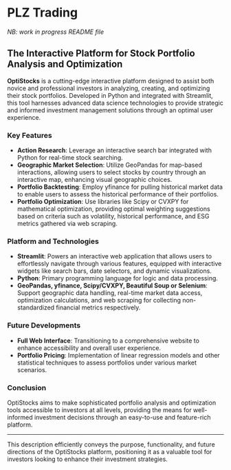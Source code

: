 # PLZ Trading

*NB: work in progress README file*

## The Interactive Platform for Stock Portfolio Analysis and Optimization

**OptiStocks** is a cutting-edge interactive platform designed to assist both novice and professional investors in analyzing, creating, and optimizing their stock portfolios. Developed in Python and integrated with Streamlit, this tool harnesses advanced data science technologies to provide strategic and informed investment management solutions through an optimal user experience.

### Key Features
- **Action Research**: Leverage an interactive search bar integrated with Python for real-time stock searching.
- **Geographic Market Selection**: Utilize GeoPandas for map-based interactions, allowing users to select stocks by country through an interactive map, enhancing visual geographic choices.
- **Portfolio Backtesting**: Employ yfinance for pulling historical market data to enable users to assess the historical performance of their portfolios.
- **Portfolio Optimization**: Use libraries like Scipy or CVXPY for mathematical optimization, providing optimal weighting suggestions based on criteria such as volatility, historical performance, and ESG metrics gathered via web scraping.

### Platform and Technologies
- **Streamlit**: Powers an interactive web application that allows users to effortlessly navigate through various features, equipped with interactive widgets like search bars, date selectors, and dynamic visualizations.
- **Python**: Primary programming language for logic and data processing.
- **GeoPandas, yfinance, Scipy/CVXPY, Beautiful Soup or Selenium**: Support geographic data handling, real-time market data access, optimization calculations, and web scraping for collecting non-standardized financial metrics respectively.

### Future Developments
- **Full Web Interface**: Transitioning to a comprehensive website to enhance accessibility and overall user experience.
- **Portfolio Pricing**: Implementation of linear regression models and other statistical techniques to assess portfolios under various market scenarios.

### Conclusion
OptiStocks aims to make sophisticated portfolio analysis and optimization tools accessible to investors at all levels, providing the means for well-informed investment decisions through an easy-to-use and feature-rich platform.

---

This description efficiently conveys the purpose, functionality, and future directions of the OptiStocks platform, positioning it as a valuable tool for investors looking to enhance their investment strategies.
